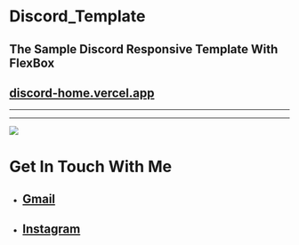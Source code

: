 # Discord_Template
The Sample Discord Responsive Template With FlexBox
------------
## [discord-home.vercel.app](https://discord-home.vercel.app/ "discord-home.vercel.app")
------------
<hr>
<img src="https://res.cloudinary.com/dvcti5qab/image/upload/v1614427750/discord-sample_ti8o2q.png">
 <div>
  <h1>Get In Touch With Me </h1>
  <ul>
    <li>
      <h2><a href="https://alirezafazeli2684@gmail.com/" target="_blank">Gmail<a/>
    </li>
    <li>
      <h2><a href="https://www.instagram.com/alirezafazeli8/" target="_blank">Instagram</a>
  </ul>
 </div>
